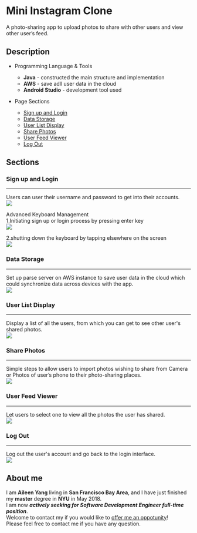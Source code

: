# Mini Instagram Clone

A photo-sharing app to upload photos to share with other users and view other user’s feed.

## Description

* Programming Language & Tools
	* **Java** - constructed the main structure and implementation
	* **AWS**  - save adll user data in the cloud
	* **Android Studio** - development tool used

* Page Sections
	* [Sign up and Login](#sign-up-and-login)
	* [Data Storage](#data-storage)
	* [User List Display](#user-list-display)
	* [Share Photos](#share-photos)
	* [User Feed Viewer](#user-feed-viewer)
	* [Log Out](#log-out)


## Sections
### Sign up and Login
-----------
Users can user their username and password to get into their accounts.</br>
![](readmeDemo/gif/login.gif)

Advanced Keyboard Management</br>
1.Initiating sign up or login process by pressing enter key</br>
![](readmeDemo/gif/keyboard_enter.gif)

2.shutting down the keyboard by tapping elsewhere on the screen</br>
![](readmeDemo/gif/shut_down_keyboard.gif)



### Data Storage
-----------
Set up parse server on AWS instance to save user data in the cloud which could synchronize data across devices with the app.</br>
![](readmeDemo/pic/data-store.jpg)

### User List Display
-----------
Display a list of all the users, from which you can get to see other user's shared photos.</br>
![](readmeDemo/pic/user-list.png)


### Share Photos
-----------
Simple steps to allow users to import photos wishing to share from Camera or Photos of user’s phone to their photo-sharing places.</br>
![](readmeDemo/gif/image_share.gif)



### User Feed Viewer
-----------
Let users to select one to view all the photos the user has shared.</br>
![](readmeDemo/gif/view_user_feed.gif)


### Log Out
-----------
Log out the user's account and go back to the login interface.</br>
![](readmeDemo/gif/log_out.gif)

## About me
I am **Aileen Yang** living in **San Francisco Bay Area**, and I have just finished my **master** degree in **NYU** in May 2018.</br>
I am now ***actively seeking for Software Development Engineer full-time position***.</br>
Welcome to contact my if you would like to [offer me an oppotunity](mailto:yy1910@nyu.edu)!</br>
Please feel free to contact me if you have any question.
